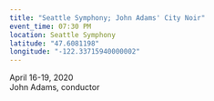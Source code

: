 ```yaml
---
title: "Seattle Symphony; John Adams' City Noir"
event_time: 07:30 PM
location: Seattle Symphony
latitude: "47.6081198"
longitude: "-122.33715940000002"
---
```

April 16-19, 2020<br>
John Adams, conductor